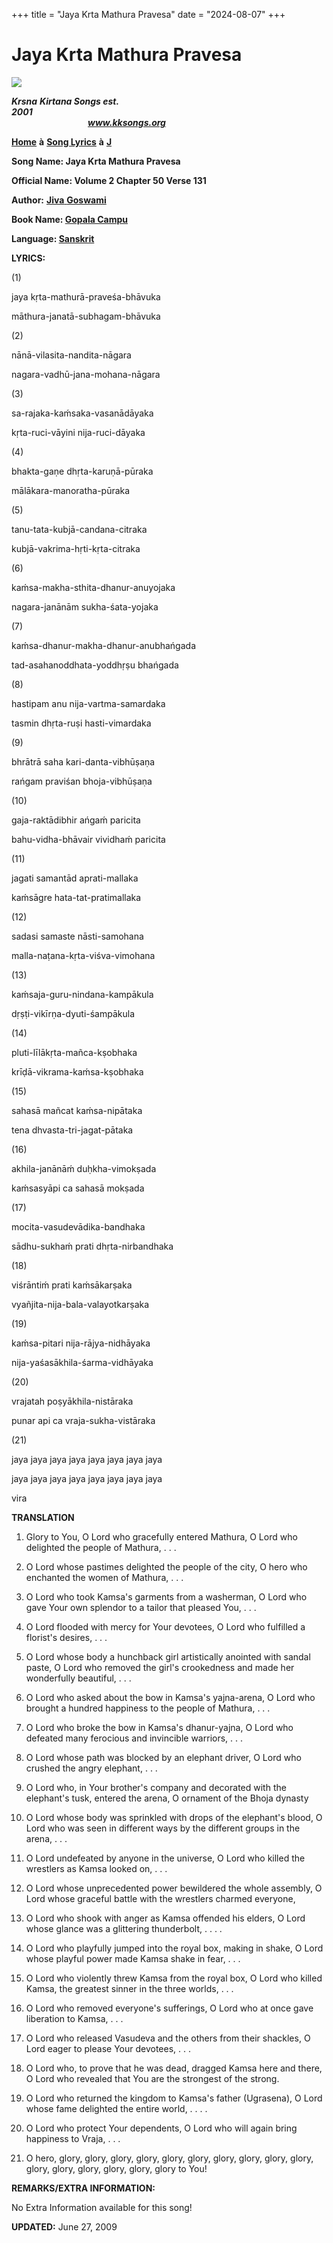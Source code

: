 +++
title = "Jaya Krta Mathura Pravesa"
date = "2024-08-07"
+++

# Jaya Krta Mathura Pravesa
**[![](http://kksongs.org/image_files/image002.jpg)](http://kksongs.org/)**

**_Krsna_** **_Kirtana Songs est. 2001_**                                                                                                                                                      **_www.kksongs.org_**

**[Home](http://kksongs.org/)** **à** **[Song Lyrics](http://kksongs.org/lyrics.html)** **à** **[J](http://kksongs.org/songs/song_j.html)**

**Song Name: Jaya Krta Mathura Pravesa**

**Official Name: Volume 2 Chapter 50 Verse 131**

**Author:** [**Jiva** **Goswami**](http://kksongs.org/authors/list/jivagoswami.html)

**Book Name: [Gopala Campu](http://kksongs.org/authors/gopalacampu.html)**

**Language: [Sanskrit](http://kksongs.org/language/list/sanskrit.html)**

**LYRICS:**

(1)

jaya kṛta-mathurā-praveśa-bhāvuka

māthura-janatā-subhagam-bhāvuka

(2)

nānā-vilasita-nandita-nāgara

nagara-vadhū-jana-mohana-nāgara

(3)

sa-rajaka-kaḿsaka-vasanādāyaka

kṛta-ruci-vāyini nija-ruci-dāyaka

(4)

bhakta-gaṇe dhṛta-karuṇā-pūraka

mālākara-manoratha-pūraka

(5)

tanu-tata-kubjā-candana-citraka

kubjā-vakrima-hṛti-kṛta-citraka

(6)

kaḿsa-makha-sthita-dhanur-anuyojaka

nagara-janānām sukha-śata-yojaka

(7)

kaḿsa-dhanur-makha-dhanur-anubhańgada

tad-asahanoddhata-yoddhṛṣu bhańgada

(8)

hastipam anu nija-vartma-samardaka

tasmin dhṛta-ruṣi hasti-vimardaka

(9)

bhrātrā saha kari-danta-vibhūṣaṇa

rańgam praviśan bhoja-vibhūṣaṇa

(10)

gaja-raktādibhir ańgaḿ paricita

bahu-vidha-bhāvair vividhaḿ paricita

(11)

jagati samantād aprati-mallaka

kaḿsāgre hata-tat-pratimallaka

(12)

sadasi samaste nāsti-samohana

malla-naṭana-kṛta-viśva-vimohana

(13)

kaḿsaja-guru-nindana-kampākula

dṛṣṭi-vikīrṇa-dyuti-śampākula

(14)

pluti-līlākṛta-mañca-kṣobhaka

krīḍā-vikrama-kaḿsa-kṣobhaka

(15)

sahasā mañcat kaḿsa-nipātaka

tena dhvasta-tri-jagat-pātaka

(16)

akhila-janānāḿ duḥkha-vimokṣada

kaḿsasyāpi ca sahasā mokṣada

(17)

mocita-vasudevādika-bandhaka

sādhu-sukhaḿ prati dhṛta-nirbandhaka

(18)

viśrāntiḿ prati kaḿsākarṣaka

vyañjita-nija-bala-valayotkarṣaka

(19)

kaḿsa-pitari nija-rājya-nidhāyaka

nija-yaśasākhila-śarma-vidhāyaka

(20)

vrajatah poṣyākhila-nistāraka

punar api ca vraja-sukha-vistāraka

(21)

jaya jaya jaya jaya jaya jaya jaya jaya

jaya jaya jaya jaya jaya jaya jaya jaya

vira

**TRANSLATION**

1) Glory to You, O Lord who gracefully entered Mathura, O Lord who delighted the people of Mathura, . . .

2) O Lord whose pastimes delighted the people of the city, O hero who enchanted the women of Mathura, . . .

3) O Lord who took Kamsa's garments from a washerman, O Lord who gave Your own splendor to a tailor that pleased You, . . .

4) O Lord flooded with mercy for Your devotees, O Lord who fulfilled a florist's desires, . . .

5) O Lord whose body a hunchback girl artistically anointed with sandal paste, O Lord who removed the girl's crookedness and made her wonderfully beautiful, . . .

6) O Lord who asked about the bow in Kamsa's yajna\-arena, O Lord who brought a hundred happiness to the people of Mathura, . . .

7) O Lord who broke the bow in Kamsa's dhanur-yajna, O Lord who defeated many ferocious and invincible warriors, . . .

8) O Lord whose path was blocked by an elephant driver, O Lord who crushed the angry elephant, . . .

9) O Lord who, in Your brother's company and decorated with the elephant's tusk, entered the arena, O ornament of the Bhoja dynasty

10) O Lord whose body was sprinkled with drops of the elephant's blood, O Lord who was seen in different ways by the different groups in the arena, . . .

11) O Lord undefeated by anyone in the universe, O Lord who killed the wrestlers as Kamsa looked on, . . .

12) O Lord whose unprecedented power bewildered the whole assembly, O Lord whose graceful battle with the wrestlers charmed everyone,

13) O Lord who shook with anger as Kamsa offended his elders, O Lord whose glance was a glittering thunderbolt, . . . .

14) O Lord who playfully jumped into the royal box, making in shake, O Lord whose playful power made Kamsa shake in fear, . . .

15) O Lord who violently threw Kamsa from the royal box, O Lord who killed Kamsa, the greatest sinner in the three worlds, . . .

16) O Lord who removed everyone's sufferings, O Lord who at once gave liberation to Kamsa, . . .

17) O Lord who released Vasudeva and the others from their shackles, O Lord eager to please Your devotees, . . .

18) O Lord who, to prove that he was dead, dragged Kamsa here and there, O Lord who revealed that You are the strongest of the strong.

19) O Lord who returned the kingdom to Kamsa's father (Ugrasena), O Lord whose fame delighted the entire world, . . . .

20) O Lord who protect Your dependents, O Lord who will again bring happiness to Vraja, . . .

21) O hero, glory, glory, glory, glory, glory, glory, glory, glory, glory, glory, glory, glory, glory, glory, glory, glory to You!

**REMARKS/EXTRA INFORMATION:**

No Extra Information available for this song!

**UPDATED:** June 27, 2009